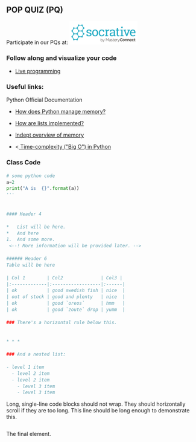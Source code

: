 
## POP QUIZ (PQ) 
Participate in our PQs at: <a href="https://b.socrative.com/login/student/" target="_blank"> ![Socrative](images/logo_small_socrative.png)  
</a>

### Follow along and visualize your code  
*   <a href="http://pythontutor.com/live.html#mode=edit" target="_blank">Live programming</a>


### Useful links:
Python Official Documentation
*   <a href="https://docs.python.org/3/faq/design.html#how-does-python-manage-memory" target="_blank">How does Python manage memory?</a>
*   <a href="https://docs.python.org/3/faq/design.html#how-are-lists-implemented" target="_blank"> How are lists implemented?</a>
*   <a href="https://docs.python.org/3/c-api/memory.html?highlight=memory" target="_blank"> Indept overview of memory </a>

*   <<a href="https://wiki.python.org/moin/TimeComplexity" target="_blank"> Time-complexity ("Big O") in Python</a>


### Class Code 



```python code will be displayed here
# some python code 
a=2
print("A is  {}".format(a))
'''


#### Header 4

*   List will be here.
*   And here
1.  And some more.
 <--! More information will be provided later. -->

###### Header 6
Table will be here

| Col 1        | Col2              | Col3 |
|:-------------|:------------------|:------|
| ok           | good swedish fish | nice  |
| out of stock | good and plenty   | nice  |
| ok           | good `oreos`      | hmm   |
| ok           | good `zoute` drop | yumm  |

### There's a horizontal rule below this.


* * *

### And a nested list:

- level 1 item
  - level 2 item
  - level 2 item
    - level 3 item
    - level 3 item


```
Long, single-line code blocks should not wrap. They should horizontally scroll if they are too long. This line should be long enough to demonstrate this.
```

```
The final element.
```

